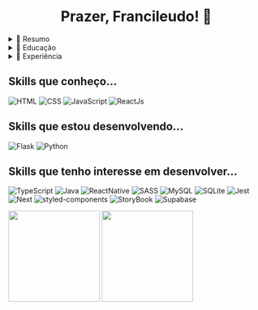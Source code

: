 <h1 align='center'> Prazer, Francileudo! 👋 </h1>

<details>
  <summary>📃 Resumo</summary>
 
 ## Sobre mim
 
 <p>
 Atualmente sou estudante de graduação em Ciência da Computação pela Universidade Estadual da Paraíba, onde aproveito para desenvolver minhas soft skills, como trabalho em equipe, por exemplo. Estudo sobre desenvolvimento web, com foco atual em Frontend, onde estou aprendendo ReactJs e aprofundando conhecimentos em JavaScript, HTML e CSS. Trabalhei de forma voluntária como desenvolvedor Frontend no Projeto Sebastianas.
 </p>

- Hard Skills: HTML, CSS, JavaScript, Git, Github, ReactJs, python
  
- Soft Skills: Estudo Contínuo, Colaboração, Capacidade de Organização
</details>

<details>
  <summary>📃 Educação</summary>
  
 ## Educação
 
 - Programa ONE, turma 3 | Julho 2022 - Janeiro 2023
  
  <p>Participante da turma 3 do Programa ONE da Oracle em parceria com a Alura, no qual desenvolvi o HTMl, CSS, JavaScript e começei a conhecer o Java, SQL e MySQL durante os meses do programa.</p>
  
 - Universidade Estadual da Paraíba | Julho 2021 - o momento
  
  <p>Cursando Bacharelado em Ciência da Computação pela Universidade Estadual da Paraíba</p>
  
</details>

<details>
  <summary>📃 Experiência</summary>
 
 ## Experiência
 
- Desenvolvedor Frontend no Projeto Sebastianas | Agosto 2022 - Dezembro 2022

 <p>Responsável por atuar junto com as demais equipes do projeto no desenvolvimento de um site funcional, utilizando tecnologias como o NextJs, Chakra Ui, TypeScript, entre outros. construção do site contribui para uma melhor visibilidade do projeto tanto para os envolvidos quanto para potenciais parceiros.
 </p>
 
 - Instrutor de Programação voluntário, Python | Setembro de 2022 - Dezembro 2022
 
 <p>Atuei, juntamente com os demais professores da matéria, no ensino de programação em python, por meio de elaboração de conteúdos e ministração de aulas semanais. </p>
 
 <br />
 
 <div align='center'>

<a href="https://www.linkedin.com/in/francileudo-oliveira/"><img src="https://img.shields.io/badge/LinkedIn-0077B5?style=for-the-badge&logo=linkedin&logoColor=white" alt="my linkedin"></a>
<a href="mailto:sfrancileudo1@gmail.com"><img src="https://img.shields.io/badge/Gmail-D14836?style=for-the-badge&logo=gmail&logoColor=white" alt="My E-mail"></a>
<a href="https://www.instagram.com/francileudosoliveira/"><img src="https://img.shields.io/badge/Instagram-E4405F?style=for-the-badge&logo=instagram&logoColor=white" alt="My Instagram"></a>

</div>

</details>

<h2> Skills que conheço... </h2>

<div>

 ![HTML](https://img.shields.io/badge/HTML5-E34F26?style=for-the-badge&logo=html5&logoColor=white)
 ![CSS](https://img.shields.io/badge/CSS3-1572B6?style=for-the-badge&logo=css3&logoColor=white)
 ![JavaScript](https://img.shields.io/badge/JavaScript-F7DF1E?style=for-the-badge&logo=javascript&logoColor=black)
 ![ReactJs](https://img.shields.io/badge/React-20232A?style=for-the-badge&logo=react&logoColor=61DAFB)
 

</div>

<h2> Skills que estou desenvolvendo... </h2>

<div>
 
 ![Flask](https://img.shields.io/badge/Flask-000000?style=for-the-badge&logo=flask&logoColor=white)
 ![Python](https://img.shields.io/badge/Python-FFD43B?style=for-the-badge&logo=python&logoColor=blue)

</div>

<h2> Skills que tenho interesse em desenvolver... </h2>

<div>

 ![TypeScript](https://img.shields.io/badge/TypeScript-007ACC?style=for-the-badge&logo=typescript&logoColor=white)
 ![Java](https://img.shields.io/badge/Java-ED8B00?style=for-the-badge&logo=java&logoColor=white)
 ![ReactNative](https://img.shields.io/badge/React_Native-20232A?style=for-the-badge&logo=react&logoColor=61DAFB)
 ![SASS](https://img.shields.io/badge/Sass-CC6699?style=for-the-badge&logo=sass&logoColor=white)
 ![MySQL](https://img.shields.io/badge/mysql-%2300f.svg?style=for-the-badge&logo=mysql&logoColor=white)
 ![SQLite](https://img.shields.io/badge/sqlite-%2307405e.svg?style=for-the-badge&logo=sqlite&logoColor=white)
 ![Jest](https://img.shields.io/badge/Jest-C21325?style=for-the-badge&logo=jest&logoColor=white)
 ![Next](https://img.shields.io/badge/next.js-000000?style=for-the-badge&logo=nextdotjs&logoColor=white)
 ![styled-components](https://img.shields.io/badge/styled--components-DB7093?style=for-the-badge&logo=styled-components&logoColor=white)
 ![StoryBook](https://img.shields.io/badge/storybook-FF4785?style=for-the-badge&logo=storybook&logoColor=white)
 ![Supabase](https://img.shields.io/badge/Supabase-181818?style=for-the-badge&logo=supabase&logoColor=white)
 

</div>

<div>

 <img height="180em" src="https://github-readme-stats.vercel.app/api?username=fransilva0&layout=compact&langs_count=7&theme=dracula"/>
 <img height="180em" src="https://github-readme-stats.vercel.app/api/top-langs/?username=fransilva0&layout=compact&langs_count=7&theme=dracula"/>

</div>
